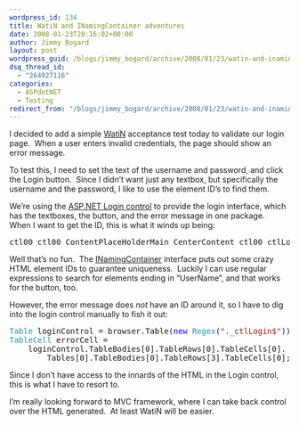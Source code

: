 ```yaml
---
wordpress_id: 134
title: WatiN and INamingContainer adventures
date: 2008-01-23T20:16:02+00:00
author: Jimmy Bogard
layout: post
wordpress_guid: /blogs/jimmy_bogard/archive/2008/01/23/watin-and-inamingcontainer-adventures.aspx
dsq_thread_id:
  - "264927116"
categories:
  - ASPdotNET
  - Testing
redirect_from: "/blogs/jimmy_bogard/archive/2008/01/23/watin-and-inamingcontainer-adventures.aspx/"
---
```

I decided to add a simple [WatiN](http://watin.sourceforge.net/) acceptance test today to validate our login page.&nbsp; When a user enters invalid credentials, the page should show an error message.

To test this, I need to set the text of the username and password, and click the Login button.&nbsp; Since I didn&#8217;t want just any textbox, but specifically the username and the password, I like to use the element ID&#8217;s to find them.

We&#8217;re using the [ASP.NET Login control](http://msdn2.microsoft.com/en-us/library/system.web.ui.webcontrols.login(VS.85).aspx) to provide the login interface, which has the textboxes, the button, and the error message in one package.&nbsp; When I want to get the ID, this is what it winds up being:

<pre>ctl00_ctl00_ContentPlaceHolderMain_CenterContent_ctl00_ctlLogin_UserName</pre>

Well that&#8217;s no fun.&nbsp; The [INamingContainer](http://msdn2.microsoft.com/en-us/library/system.web.ui.inamingcontainer.aspx) interface puts out some crazy HTML element IDs to guarantee uniqueness.&nbsp; Luckily I can use regular expressions to search for elements ending in &#8220;UserName&#8221;, and that works for the button, too.

However, the error message does _not_ have an ID around it, so I have to dig into the login control manually to fish it out:

<pre><span style="color: #2b91af">Table </span>loginControl = browser.Table(<span style="color: blue">new </span><span style="color: #2b91af">Regex</span>(<span style="color: #a31515">"._ctlLogin$"</span>));
<span style="color: #2b91af">TableCell </span>errorCell =
    loginControl.TableBodies[0].TableRows[0].TableCells[0].
        Tables[0].TableBodies[0].TableRows[3].TableCells[0];
</pre>

[](http://11011.net/software/vspaste)

Since I don&#8217;t have access to the innards of the HTML in the Login control, this is what I have to resort to.

I&#8217;m really looking forward to MVC framework, where I can take back control over the HTML generated.&nbsp; At least WatiN will be easier.
